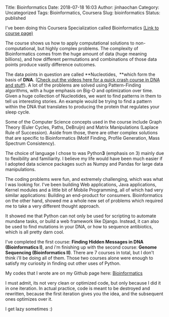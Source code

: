 Title: Bioinformatics
Date: 2018-07-18 16:03
Author: jinhaochan
Category: Uncategorized
Tags: Bioinformatics, Coursera
Slug: bioinformatics
Status: published

I've been doing this Coursera Specialization called Bioinformatics [(Link to course page)](https://www.coursera.org/specializations/bioinformatics)

The course shows us how to apply computational solutions to non-computational, but highly complex problems. The complexity of Bioinformatics comes from the huge amount of data (huge meaning billions), and how different permutations and combinations of those data points produce vastly difference outcomes.

The data points in question are called **Nucleotides,  **which form the basis of **DNA**. ([Check out the videos here for a quick crash course in DNA and stuff](https://www.youtube.com/watch?v=zwibgNGe4aY)). A lot of the problems are solved using Pattern-Finding algorithms, with a huge emphasis on Big-O and optimization over time. Given a huge collection of Nucleotides, we want to find patterns in them to tell us interesting stories. An example would be trying to find a pattern within the DNA that translates to producing the protein that regulates your sleep cycle.

Some of the Computer Science concepts used in the course include Graph Theory (Euler Cycles, Paths, DeBruijn) and Matrix Manipulations (Laplace Rule of Succession). Aside from those, there are other complex solutions that are specific to Bioinformatics (Motif Finding, Profile Generation, Mass Spectrum Consistency).

The choice of language I chose to was Python**3** (emphasis on 3) mainly due to flexibility and familiarity. I believe my life would have been much easier if I adopted data science packages such as Numpy and Pandas for large data manipulations.

The coding problems were fun, and extremely challenging, which was what I was looking for. I've been building Web applications, Java applications, Kernel modules and a little bit of Mobile Programming, all of which had very similar applications: Building an end-product for consumers. Bioinformatics on the other hand, showed me a whole new set of problems which required me to take a very different thought approach.

It showed me that Python can not only be used for scripting to automate mundane tasks, or build a web framework like Django. Instead, it can also be used to find mutations in your DNA, or how to sequence antibiotics, which is all pretty darn cool.

I've completed the first course: **Finding Hidden Messages in DNA (Bioinformatics I)**, and i'm finishing up with the second course: **Genome Sequencing (Bioinformatics II)**. There are 7 courses in total, but I don't think i'll be doing all of them. Those two courses alone were enough to satisfy my curiosity in finding out other uses of Python.

My codes that I wrote are on my Github page here: [Bioinformatics](https://github.com/Charmanderander/bioinfo)

I must admit, its not very clean or optimized code, but only because I did it in one iteration. In actual practice, code is meant to be destroyed and rewritten, because the first iteration gives you the idea, and the subsequent ones optimizes over it.

I get lazy sometimes :)
